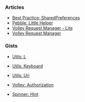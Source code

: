 ### Articles

- [Best Practice: SharedPreferences][1]
- [Pebble: Little Helper][2]
- [Volley Request Manager - Lite][3]
- [Volley Request Manager][4]

### Gists

- [Utils: L][5]
- [Utils: Keyboard][6]
- [Utils: Uri][7]
- [Volley: Authorization][8]
- [Spinner: Hint][9]
 


  [1]: https://github.com/yakivmospan/yakivmospan/blob/master/articles/android/best%20practice/Best%20Practice.%20SharedPreferences.md
  [2]: https://github.com/yakivmospan/yakivmospan/blob/master/articles/pebble/Pebble.%20Little%20Helper.md
  [3]: https://github.com/yakivmospan/yakivmospan/blob/master/articles/android/http/Volley%20Request%20Manager%20-%20Lite.md
  [4]: https://github.com/yakivmospan/yakivmospan/blob/master/articles/android/http/Volley%20Request%20Manager.md
  [5]: https://github.com/yakivmospan/yakivmospan/blob/master/gists/L.md
  [6]: https://github.com/yakivmospan/yakivmospan/blob/master/gists/Utils.%20Keyboard.md
  [7]: https://github.com/yakivmospan/yakivmospan/blob/master/gists/Utils.%20Uri.md
  [8]: https://github.com/yakivmospan/yakivmospan/blob/master/gists/Volley.%20Authorization.md
  [9]: https://github.com/yakivmospan/yakivmospan/edit/master/gists/Spinner.%20Hint.md
